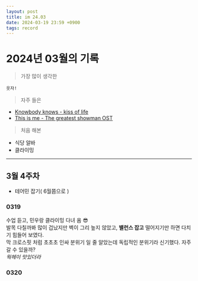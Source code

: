 ```yaml
---
layout: post
title: im 24.03 
date: 2024-03-19 23:59 +0900
tags: record
---
```


# 2024년 03월의 기록

> 가장 많이 생각한 
```
웃자!
```

> 자주 들은 

+ [Knowbody knows - kiss of life](https://youtu.be/QcoOXu7Qknc?si=9zMV_RGQU-LcXwSn)
+ [This is me - The greatest showman OST](https://youtu.be/h2TLNdaQkL4?si=ZOgpGt71W-FBLu3s)

> 처음 해본 

+ 식당 알바
+ 클라이밍 

---

## 3월 4주차

+ 테어민 잡기( 6월쯤으로 )


### 0319

수업 듣고, 민우랑 클라이밍 다녀 옴 😎    
발목 다칠까봐 많이 겁났지만 벽이 그리 높지 않았고, **밸런스 잡고** 떨어지기만 하면 다치기 힘들어 보였다.   
막 크로스핏 처럼 초초초 인싸 분위기 일 줄 알았는데 독립적인 분위기라 신기했다. 자주 갈 수 있을까?   
_웍헤이 맛있더라_

### 0320

